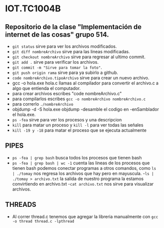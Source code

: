 # IOT.TC1004B

## Repositorio de la clase "Implementación de internet de las cosas" grupo 514.
- `git status` sirve para ver los archivos modificados.
- `git diff nombreArchivo` sirve para las lineas modificadas.
- `git checkout nombreArchivo` sirve para regresar al ultimo commit.
- `git add .` sirve para verificar los archivos.
- `git commit -m "Sirve para tomar la foto"`.
- `git push origin rama` sirve para ya subirlo a github.
- `code nombreArchivo.tipoArchivo` sirve para crear un nuevo archivo.
- gcc -o hola.exe hola.c llamas al compilador para convertir el archivo.c a algo que entienda el computador.
- para crear archivos escribes "code nombreArchivo.c"
- para compilarlos escribes `gcc -o nombreArchivo nombreArchivo.c`
- para correrlo `./nombreArchivo `
- objdump -d -S hola.exe objdump -desamble el codigo en -enSamblador el hola.exe.
- `ps -fea` sirve para ver los procesos y una descripcion
- `kill` para matar un proceso y `kill -l` para ver todas las señales
- `kill -19 y -18` para matar el proceso que se ejecuta actualmente
## PIPES
- `ps -fea | grep bash` busca todos los procesos que tienen bash
- `ps -fea | grep bash | wc -1` cuenta las lineas de los procesos que tienen bash
podemos conectar programas a otros comandos, como `ls | ./tomay` nos regresa los archivos que hay pero en mayuscula.
-`ls | ./tomay > archivo.txt` la salida de nuestro programa la estamos convirtiendo en archivo.txt
-`cat archivo.txt` nos sirve para visualizar archivos.
## THREADS
- Al correr thread.c tenemos que agregar la libreria manualmente con `gcc -o thread thread.c -lpthread`
